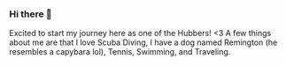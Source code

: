 ### Hi there 👋
Excited to start my journey here as one of the Hubbers! <3 A few things about me are that I love 
Scuba Diving, 
I have a dog named Remington (he resembles a capybara lol), 
Tennis, 
Swimming, and 
Traveling. 

<!--
**calliesjohnson/calliesjohnson** is a ✨ _special_ ✨ repository because its `README.md` (this file) appears on your GitHub profile.

Here are some ideas to get you started:

- 🔭 I’m currently working on ...
- 🌱 I’m currently learning ...
- 👯 I’m looking to collaborate on ...
- 🤔 I’m looking for help with ...
- 💬 Ask me about ...
- 📫 How to reach me: ...
- 😄 Pronouns: ...
- ⚡ Fun fact: ...
-->
